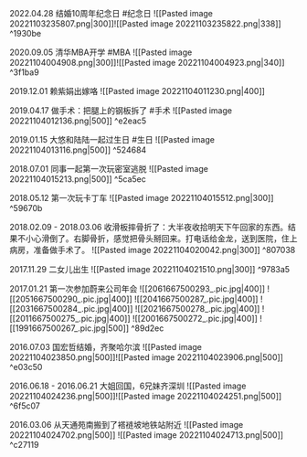 
2022.04.28 结婚10周年纪念日 #纪念日
![[Pasted image 20221103235807.png|300]]![[Pasted image 20221103235822.png|338]] ^1930be

2020.09.05 清华MBA开学 #MBA
![[Pasted image 20221104004908.png|300]]![[Pasted image 20221104004923.png|340]] ^3f1ba9

2019.12.01 赖紫娟出嫁咯
![[Pasted image 20221104011230.png|400]]

2019.04.17 做手术：把腿上的钢板拆了 #手术 
![[Pasted image 20221104012136.png|500]] ^e2eac5

2019.01.15 大悠和陆陆一起过生日 #生日 
![[Pasted image 20221104013116.png|500]] ^524684

2018.07.01 同事一起第一次玩密室逃脱 
![[Pasted image 20221104015213.png|500]] ^5ca5ec

2018.05.12 第一次玩卡丁车
![[Pasted image 20221104015512.png|300]] ^59670b

2018.02.09 - 2018.03.06 收滑板摔骨折了：大半夜收拾明天下午回家的东西。结果不小心滑倒了。右脚骨折，感觉把骨头掰回来。打电话给金龙，送到医院，住上病房，准备做手术了。
![[Pasted image 20221104020042.png|300]] ^807038

2017.11.29 二女儿出生
![[Pasted image 20221104021510.png|300]] ^9783a5

2017.01.21 第一次参加蔚来公司年会
![[2061667500293_.pic.jpg|400]]
![[2051667500290_.pic.jpg|400]]
![[2041667500287_.pic.jpg|400]]
![[2031667500284_.pic.jpg|400]]
![[2021667500278_.pic.jpg|400]]
![[2011667500275_.pic.jpg|400]]
![[2001667500272_.pic.jpg|400]]
![[1991667500267_.pic.jpg|500]] ^89d2ec

2016.07.03 国宏哲结婚，齐聚哈尔滨
![[Pasted image 20221104023850.png|500]]![[Pasted image 20221104023906.png|500]] ^e03c50

2016.06.18 - 2016.06.21 大姐回国，6兄妹齐深圳
![[Pasted image 20221104024236.png|500]]![[Pasted image 20221104024251.png|500]] ^6f5c07

2016.03.06 从天通苑南搬到了褡裢坡地铁站附近
![[Pasted image 20221104024702.png|500]]
![[Pasted image 20221104024713.png|500]] ^c27119